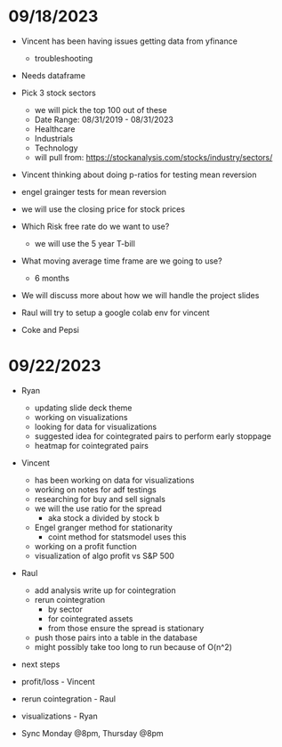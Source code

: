 # 09/18/2023

- Vincent has been having issues getting data from yfinance
  - troubleshooting
- Needs dataframe

- Pick 3 stock sectors

  - we will pick the top 100 out of these
  - Date Range: 08/31/2019 - 08/31/2023
  - Healthcare
  - Industrials
  - Technology
  - will pull from: https://stockanalysis.com/stocks/industry/sectors/

- Vincent thinking about doing p-ratios for testing mean reversion
- engel grainger tests for mean reversion

- we will use the closing price for stock prices
- Which Risk free rate do we want to use?
  - we will use the 5 year T-bill
- What moving average time frame are we going to use?
  - 6 months
- We will discuss more about how we will handle the project slides
- Raul will try to setup a google colab env for vincent
- Coke and Pepsi

# 09/22/2023

- Ryan

  - updating slide deck theme
  - working on visualizations
  - looking for data for visualizations
  - suggested idea for cointegrated pairs to perform early stoppage
  - heatmap for cointegrated pairs

- Vincent

  - has been working on data for visualizations
  - working on notes for adf testings
  - researching for buy and sell signals
  - we will the use ratio for the spread
    - aka stock a divided by stock b
  - Engel granger method for stationarity
    - coint method for statsmodel uses this
  - working on a profit function
  - visualization of algo profit vs S&P 500

- Raul

  - add analysis write up for cointegration
  - rerun cointegration
    - by sector
    - for cointegrated assets
    - from those ensure the spread is stationary
  - push those pairs into a table in the database
  - might possibly take too long to run because of O(n^2)

- next steps
- profit/loss - Vincent
- rerun cointegration - Raul
- visualizations - Ryan
- Sync Monday @8pm, Thursday @8pm
